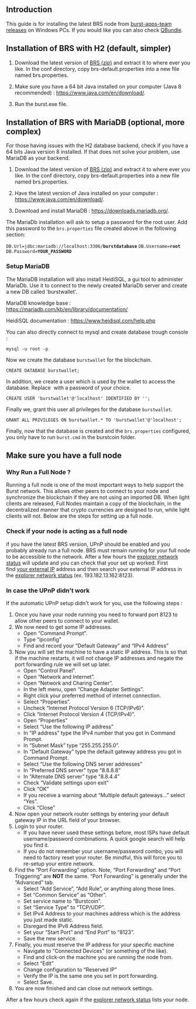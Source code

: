 Introduction
------------

This guide is for installing the latest BRS node from [burst-apps-team releases](https://github.com/burst-apps-team/burstcoin/releases) on Windows PCs. If you would like you can also check [QBundle](Qbundle.md).

Installation of BRS with H2 (default, simpler)
----------------------------------------------

1. Download the latest version of [BRS (zip)](https://github.com/burst-apps-team/burstcoin/releases) and extract it to where ever you like. In the conf directory, copy brs-default.properties into a new file named brs.properties.

2. Make sure you have a 64 bit Java installed on your computer (Java 8 recommended) : <https://www.java.com/en/download/>.

3. Run the burst.exe file.

Installation of BRS with MariaDB (optional, more complex)
---------------------------------------------------------

For those having issues with the H2 database backend, check if you have a 64 bits Java version 8 installed. If that does not solve your problem, use MariaDB as your backend.

1. Download the latest version of [BRS (zip)](https://github.com/burst-apps-team/burstcoin/releases) and extract it to where ever you like. In the conf directory, copy brs-default.properties into a new file named brs.properties.

2. Have the latest version of Java installed on your computer : <https://www.java.com/en/download/>.

3. Download and install MariaDB : <https://downloads.mariadb.org/>.

The MariaDb installation will ask to setup a password for the root user. Add this password to the `brs.properties` file created above in the following section:

`DB.Url=jdbc:mariadb://localhost:3306/`**`burstdatabase`**
`DB.Username=`**`root`**
`DB.Password=`**`YOUR_PASSWORD`**

### Setup MariaDB

The MariaDB installation will also install HeidiSQL, a gui tool to administer MariaDb. Use it to connect to the newly created MariaDb server and create a new DB called 'burstwallet'.

MariaDB knowledge base : <https://mariadb.com/kb/en/library/documentation/>

HeidiSQL documentation : <https://www.heidisql.com/help.php>

You can also directly connect to mysql and create database trough console :

`mysql -u root -p`

Now we create the database `burstwallet` for the blockchain.

`CREATE DATABASE burstwallet; `

In addition, we create a user which is used by the wallet to access the database. Replace <your password> with a password of your choice.

`CREATE USER 'burstwallet'@'localhost' IDENTIFIED BY '`<your password>`'; `

Finally we, grant this user all privileges for the database `burstwallet`.

`GRANT ALL PRIVILEGES ON burstwallet.* TO 'burstwallet'@'localhost';`

Finally, now that the database is created and the `brs.properties` configured, you only have to run `burst.cmd` in the burstcoin folder.

Make sure you have a full node
------------------------------

### Why Run a Full Node ?

Running a full node is one of the most important ways to help support the Burst network. This allows other peers to connect to your node and synchronize the blockchain if they are not using an imported DB. When light clients are released, Full Nodes maintain a copy of the blockchain, in the decentralized manner that crypto currencies are designed to run, while light clients will not. Below are the steps for setting up a full node.

### Check if your node is acting as a full node

if you have the latest BRS version, UPnP should be enabled and you probably already run a full node.
BRS must remain running for your full node to be accessible to the network. After a few hours the [explorer network status](https://explorer.burstcoin.network/?action=network_status) will update and you can check that your set up worked. First find [your external IP](https://www.myexternalip.com/) address and then search your external IP address in the [explorer network status](https://explorer.burstcoin.network/?action=network_status) (ex. 193.182.13.162:8123).

### In case the UPnP didn't work

If the automatic UPnP setup didn't work for you, use the following steps :

1.  Once you have your node running you need to forward port 8123 to allow other peers to connect to your wallet.
2.  We now need to get some IP addresses.
    -   Open “Command Prompt”.
    -   Type “ipconfig”
    -   Find and record your “Default Gateway” and “IPv4 Address”
3.  Now you will set the machine to have a static IP address. This is so that if the machine restarts, it will not change IP addresses and negate the port forwarding rule we will set up later.
    -   Open “Control Panel”.
    -   Open “Network and Internet”.
    -   Open “Network and Charing Center”.
    -   In the left menu, open “Change Adapter Settings”.
    -   Right click your preferred method of internet connection.
    -   Select “Properties”.
    -   Uncheck “Internet Protocol Version 6 (TCP/IPv6)”.
    -   Click “Internet Protocol Version 4 (TCP/IPv4)”.
    -   Open “Properties”
    -   Select “Use the following IP address”
    -   In “IP address” type the IPv4 number that you got in Command Prompt.
    -   In “Subnet Mask” type “255.255.255.0”.
    -   In “Default Gateway” type the default gateway address you got in Command Prompt.
    -   Select “Use the following DNS server addresses”
    -   In “Preferred DNS server” type “8.8.8.8”
    -   In “Alternate DNS server” type “8.8.4.4”
    -   Check “Validate settings upon exit”
    -   Click “OK”
    -   If you receive a warning about “Multiple default gateways...” select “Yes”.
    -   Click “Close”
4.  Now open your network router settings by entering your default gateway IP in the URL field of your browser.
5.  Login to your router.
    -   If you have never used these settings before, most ISPs have default username/password combinations. A quick google search will help you find it.
    -   If you do not remember your username/password combo, you will need to factory reset your router. Be mindful, this will force you to re-setup your entire network.
6.  Find the “Port Forwarding” option. Note, “Port Forwarding” and “Port Triggering” are **NOT** the same. “Port Forwarding” is generally under the “Advanced” tab.
    -   Select “Add Service”, “Add Rule”, or anything along those lines.
    -   Set “Common Service” as “Other”.
    -   Set service name to “Burstcoin”.
    -   Set “Service Type” to “TCP/UDP”.
    -   Set IPv4 Address to your machines address which is the address you just made static.
    -   Disregard the IPv6 Address field.
    -   Set your “Start Port” and “End Port” to “8123”.
    -   Save the new service.
7.  Finally, you must reserve the IP address for your specific machine
    -   Navigate to “Connected Devices” (or something of the like).
    -   Find and click-on the machine you are running the node from.
    -   Select “Edit”
    -   Change configuration to “Reserved IP”
    -   Verify the IP is the same one you set in port forwarding.
    -   Select Save.
8.  You are now finished and can close out network settings.

After a few hours check again if the [explorer network status](https://explorer.burstcoin.network/?action=network_status) lists your node.
